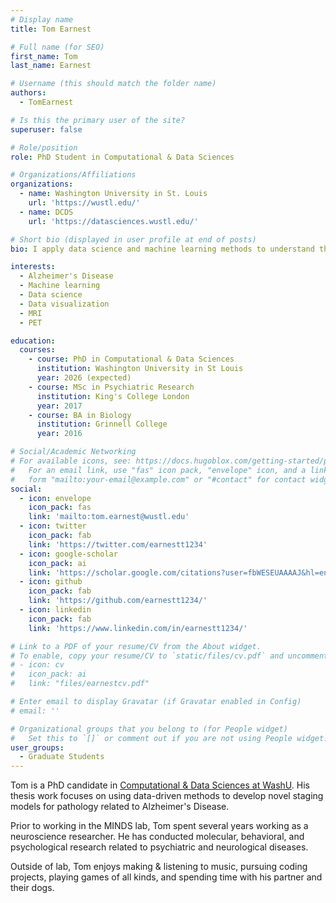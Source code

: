 ```yaml
---
# Display name
title: Tom Earnest

# Full name (for SEO)
first_name: Tom
last_name: Earnest

# Username (this should match the folder name)
authors:
  - TomEarnest

# Is this the primary user of the site?
superuser: false

# Role/position
role: PhD Student in Computational & Data Sciences

# Organizations/Affiliations
organizations:
  - name: Washington University in St. Louis
    url: 'https://wustl.edu/'
  - name: DCDS
    url: 'https://datasciences.wustl.edu/'

# Short bio (displayed in user profile at end of posts)
bio: I apply data science and machine learning methods to understand the spread of pathology in Alzheimer's Disease.

interests:
  - Alzheimer's Disease
  - Machine learning
  - Data science
  - Data visualization
  - MRI
  - PET

education:
  courses:
    - course: PhD in Computational & Data Sciences
      institution: Washington University in St Louis
      year: 2026 (expected)
    - course: MSc in Psychiatric Research
      institution: King's College London
      year: 2017
    - course: BA in Biology
      institution: Grinnell College
      year: 2016

# Social/Academic Networking
# For available icons, see: https://docs.hugoblox.com/getting-started/page-builder/#icons
#   For an email link, use "fas" icon pack, "envelope" icon, and a link in the
#   form "mailto:your-email@example.com" or "#contact" for contact widget.
social:
  - icon: envelope
    icon_pack: fas
    link: 'mailto:tom.earnest@wustl.edu'
  - icon: twitter
    icon_pack: fab
    link: 'https://twitter.com/earnestt1234'
  - icon: google-scholar
    icon_pack: ai
    link: 'https://scholar.google.com/citations?user=fbWESEUAAAAJ&hl=en'
  - icon: github
    icon_pack: fab
    link: 'https://github.com/earnestt1234/'
  - icon: linkedin
    icon_pack: fab
    link: 'https://www.linkedin.com/in/earnestt1234/'

# Link to a PDF of your resume/CV from the About widget.
# To enable, copy your resume/CV to `static/files/cv.pdf` and uncomment the lines below.
# - icon: cv
#   icon_pack: ai
#   link: "files/earnestcv.pdf"

# Enter email to display Gravatar (if Gravatar enabled in Config)
# email: ''

# Organizational groups that you belong to (for People widget)
#   Set this to `[]` or comment out if you are not using People widget.
user_groups:
  - Graduate Students
---
```


Tom is a PhD candidate in [Computational & Data Sciences at WashU](https://datasciences.wustl.edu/).  His thesis work focuses on using data-driven methods to develop novel staging models for pathology related to Alzheimer's Disease.  

Prior to working in the MINDS lab, Tom spent several years working as a neuroscience researcher.  He has conducted molecular, behavioral, and psychological research related to psychiatric and neurological diseases.

Outside of lab, Tom enjoys making & listening to music, pursuing coding projects, playing games of all kinds, and spending time with his partner and their dogs. 